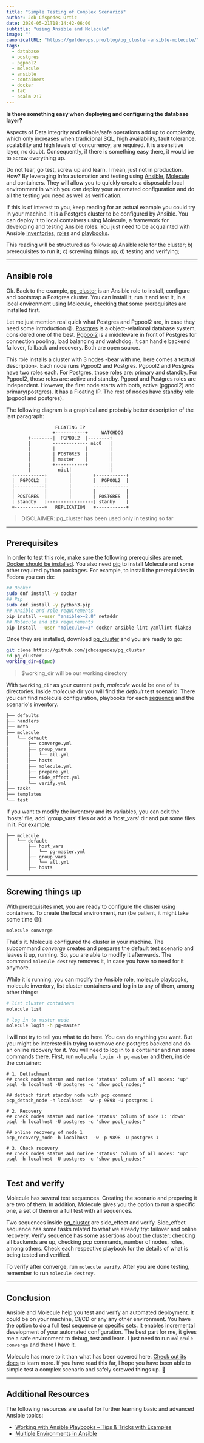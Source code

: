 ```yaml
---
title: "Simple Testing of Complex Scenarios"
author: Job Céspedes Ortiz
date: 2020-05-21T18:14:42-06:00
subtitle: "using Ansible and Molecule"
image: ""
canonicalURL: "https://getdevops.pro/blog/pg_cluster-ansible-molecule/"
tags:
  - database
  - postgres
  - pgpool2
  - molecule
  - ansible
  - containers
  - docker
  - IaC
  - psalm-2:7
---
```

**Is there something easy when deploying and configuring the database layer?**

Aspects of Data integrity and reliable/safe operations add up to complexity, which only increases when tradicional SQL, high availability, fault tolerance, scalability and high levels of concurrency, are required. It is a sensitive layer, no doubt. Consequently, if there is something easy there, it would be to screw everything up.

Do not fear, go test, screw up and learn. I mean, just not in production. How? By leveraging Infra automation and testing using [Ansible](https://docs.ansible.com/), [Molecule](https://molecule.readthedocs.io/en/latest/) and containers. They will allow you to quickly create a disposable local environment in which you can deploy your automated configuration and do all the testing you need as well as verification.

If this is of interest to you, keep reading for an actual example you could try in your machine. It is a Postgres cluster to be configured by Ansible. You can deploy it to local containers using Molecule, a framework for developing and testing Ansible roles. You just need to be acquainted with Ansible [inventories](https://docs.ansible.com/ansible/latest/user_guide/intro_inventory.html), [roles](https://docs.ansible.com/ansible/latest/user_guide/playbooks_reuse_roles.html) and [playbooks](https://docs.ansible.com/ansible/latest/user_guide/playbooks_intro.html).

This reading will be structured as follows: a) Ansible role for the cluster; b) prerequisites to run it; c) screwing things up; d) testing and verifying;

---
## Ansible role
Ok. Back to the example, [pg_cluster](https://github.com/jobcespedes/pg_cluster) is an Ansible role to install, configure and bootstrap a Postgres cluster. You can install it, run it and test it, in a local environment using Molecule, checking that some prerequisites are installed first.

Let me just mention real quick what Postgres and Pgpool2 are, in case they need some introduction :stuck_out_tongue_winking_eye:. [Postgres](https://www.postgresql.org/) is a object-relational database system, considered one of the best. [Pgpool2](https://www.pgpool.net/mediawiki/index.php/Main_Page) is a middleware in front of Postgres for connection pooling, load balancing and watchdog. It can handle backend failover, failback and recovery. Both are open source.

This role installs a cluster with 3 nodes -bear with me, here comes a textual description-. Each node runs Pgpool2 and Postgres. Pgpool2 and Postgres have two roles each. For Postgres, those roles are: primary and standby. For Pgpool2, those roles are: active and standby. Pgpool and Postgres roles are independent. However, the first node starts with both, active (pgpool2) and primary(postgres). It has a Floating IP. The rest of nodes have standby role (pgpool and postgres).

The following diagram is a graphical and probably better description of the last paragraph:
```Plaintext
                  FLOATING IP
                 +-----------+     WATCHDOG
        +--------|  PGPOOL2  |--------+
        |        ------------- nic0   |
        |        |           |        |
        |        | POSTGRES  |        |
        |        | master    |        |
        |        +-----------+        |
        |          nic1|              |
  +-----------+        |        +-----------+
  |  PGPOOL2  |        |        |  PGPOOL2  |
  |-----------|        |        -------------
  |           |        |        |           |
  | POSTGRES  |        |        | POSTGRES  |
  | standby   |-----------------| stanby    |
  +-----------+   REPLICATION   +-----------+
```
> DISCLAIMER: pg_cluster has been used only in testing so far

---
## Prerequisites
In order to test this role, make sure the following prerequisites are met. [Docker should be installed](https://docs.docker.com/engine/install/#server). You also need [pip](https://pip.pypa.io/en/stable/installing/) to install Molecule and some other required python packages. For example, to install the prerequisites in Fedora you can do:
```bash
## Docker
sudo dnf install -y docker
## Pip
sudo dnf install -y python3-pip
## Ansible and role requirements
pip install --user "ansible>=2.8" netaddr
## Molecule and its requirements
pip install --user "molecule>=3" docker ansible-lint yamllint flake8
```
Once they are installed, download [pg_cluster](https://github.com/jobcespedes/pg_cluster) and you are ready to go:
```bash
git clone https://github.com/jobcespedes/pg_cluster
cd pg_cluster
working_dir=$(pwd)
```
> $working_dir will be our working directory

With `$working_dir` as your current path, _molecule_ would be one of its directories. Inside _molecule_ dir you will find the _default_ test scenario. There you can find molecule configuration, playbooks for each [sequence](##Test-and-verify) and the scenario's inventory.
```bash
├── defaults
├── handlers
├── meta
├── molecule
│   └── default
│       ├── converge.yml
│       ├── group_vars
│       │   └── all.yml
│       ├── hosts
│       ├── molecule.yml
│       ├── prepare.yml
│       ├── side_effect.yml
│       └── verify.yml
├── tasks
├── templates
└── test
```
If you want to modify the inventory and its variables, you can edit the 'hosts' file, add 'group_vars' files or add a 'host_vars' dir and put some files in it. For example:
```
├── molecule
│   └── default
│       ├── host_vars
│       │   └── pg-master.yml
│       ├── group_vars
│       │   └── all.yml
│       ├── hosts
```

---
## Screwing things up
With prerequisites met, you are ready to configure the cluster using containers. To create the local environment, run (be patient, it might take some time  :smile:):
```
molecule converge
```
That´s it. Molecule configured the cluster in your machine. The subcommand _converge_ creates and prepares the default test scenario and leaves it up, running. So, you are able to modify it afterwards. The command `molecule destroy` removes it, in case you have no need for it anymore.

While it is running, you can modify the Ansible role, molecule playbooks, molecule inventory, list cluster containers and log in to any of them, among other things:
```bash
# list cluster containers
molecule list

# log in to master node
molecule login -h pg-master
```
I will not try to tell you what to do here. You can do anything you want. But you might be interested in trying to remove one postgres backend and do an online recovery for it. You will need to log in to a container and run some commands there. First, run `molecule login -h pg-master` and then, inside the container:
```
# 1. Dettachment
## check nodes status and notice 'status' column of all nodes: 'up'
psql -h localhost -U postgres -c "show pool_nodes;"

## dettach first standby node with pcp command
pcp_detach_node -h localhost  -w -p 9898 -U postgres 1

# 2. Recovery
## check nodes status and notice 'status' column of node 1: 'down'
psql -h localhost -U postgres -c "show pool_nodes;"

## online recovery of node 1
pcp_recovery_node -h localhost  -w -p 9898 -U postgres 1

# 3. Check recovery
## check nodes status and notice 'status' column of all nodes: 'up'
psql -h localhost -U postgres -c "show pool_nodes;"
```

---
## Test and verify
Molecule has several test sequences. Creating the scenario and preparing it are two of them.  In addition, Molecule gives you the option to run a specific one, a set of them or a full test with all sequences.

Two sequences inside [pg_cluster](https://github.com/jobcespedes/pg_cluster) are side_effect and verify. Side_effect sequence has some tasks related to what we already try: failover and online recovery. Verify sequence has some assertions about the cluster: checking all backends are up, checking pcp commands, number of nodes, roles, among others. Check each respective playbook for the details of what is being tested and verified.

To verify after converge, run `molecule verify`. After you are done testing, remember to run `molecule destroy`.

---
## Conclusion
Ansible and Molecule help you test and verify an automated deployment. It could be on your machine, CI/CD or any any other environment. You have the option to do a full test sequence or specific sets. It enables incremental development of your automated configuration. The best part for me, it gives me a safe environment to debug, test and learn. I just need to run `molecule converge` and there I have it.

Molecule has more to it than what has been covered here. [Check out its docs](https://molecule.readthedocs.io/en/latest/getting-started.html) to learn more. If you have read this far, I hope you have been able to simple test a complex scenario and safely screwed things up. :wave:

---
## Additional Resources
The following resources are useful for further learning basic and advanced Ansible topics:
- [Working with Ansible Playbooks – Tips & Tricks with Examples](https://spacelift.io/blog/ansible-playbooks)
- [Multiple Environments in Ansible ](https://dev.to/jobcespedes/multiple-environments-in-ansible-4c6n)
